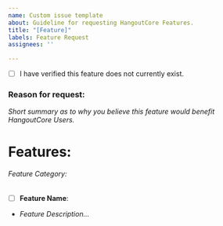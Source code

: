 ```yaml
---
name: Custom issue template
about: Guideline for requesting HangoutCore Features.
title: "[Feature]"
labels: Feature Request
assignees: ''

---
```


- [ ] I have verified this feature does not currently exist.
### Reason for request:
*Short summary as to why you believe this feature would benefit HangoutCore Users.*

# Features:
###### Feature Category:
- [ ] **Feature Name**:
- *Feature Description...*
